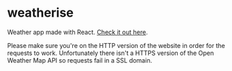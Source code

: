 # weatherise

Weather app made with React. [Check it out here](http://weatherise.surge.sh/).

Please make sure you're on the HTTP version of the website in order for the requests to work.
Unfortunately there isn't a HTTPS version of the Open Weather Map API so requests fail in a SSL domain.
